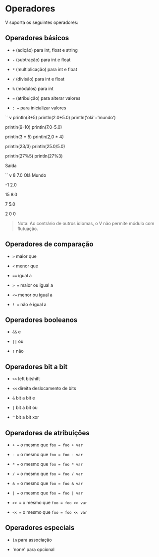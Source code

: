 # Operadores

V suporta os seguintes operadores:

## Operadores básicos

- `+` (adição) para int, float e string

- `-` (subtração) para int e float

- `*` (multiplicação) para int e float

- `/` (divisão) para int e float

- `%` (módulos) para int

- `=` (atribuição) para alterar valores

- `: =` para inicializar valores

`` v
println(3+5)
println(2.0+5.0)
println('olá'+'mundo')

println(9-10)
println(7.0-5.0)

println(3 * 5)
println(2,0 * 4)

println(23/3)
println(25.0/5.0)

println(27%5)
println(27%3)
`` ``

Saída

`` v
8
7.0
Olá Mundo

-1
2.0

15
8.0

7
5.0

2
0 0
`` ``

> Nota: Ao contrário de outros idiomas, o V não permite módulo com flutuação.

## Operadores de comparação

- `>` maior que

- `<` menor que

- `==` igual a

- `> =` maior ou igual a

- `<=` menor ou igual a

- `! =` não é igual a

## Operadores booleanos

- `&&` e

- `||` ou

- `!` não

## Operadores bit a bit

- `>>` left bitshift

- `<<` direita deslocamento de bits

- `&` bit a bit e

- `|` bit a bit ou

- `^` bit a bit xor

## Operadores de atribuições

- `+ =` o mesmo que `foo = foo + var`

- `- =` o mesmo que `foo = foo - var`

- `* =` o mesmo que `foo = foo * var`

- `/ =` o mesmo que `foo = foo / var`

- `& =` o mesmo que `foo = foo & var`

- `| =` o mesmo que `foo = foo | var`

- `>> =` o mesmo que `foo = foo >> var`

- `<< =` o mesmo que `foo = foo << var`

## Operadores especiais

- `in` para associação

- 'none' para opcional
